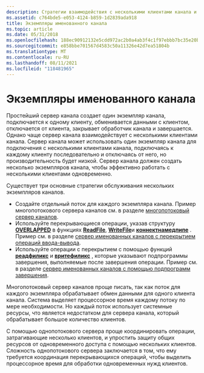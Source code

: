 ```yaml
---
description: Стратегии взаимодействия с несколькими клиентами канала и обслуживания нескольких экземпляров каналов.
ms.assetid: c764bde5-e053-4124-b859-1d2839ada918
title: Экземпляры именованного канала
ms.topic: article
ms.date: 05/31/2018
ms.openlocfilehash: 188ec90912132e5cdd972ac2b0a4ab3f4c1f97ebbb7bc35e20b75b04eebbfa15
ms.sourcegitcommit: e858bbe701567d4583c50a11326e42d7ea51804b
ms.translationtype: MT
ms.contentlocale: ru-RU
ms.lasthandoff: 08/11/2021
ms.locfileid: "118481965"
---
```

# <a name="named-pipe-instances"></a>Экземпляры именованного канала

Простейший сервер канала создает один экземпляр канала, подключается к одному клиенту, обменивается данными с клиентом, отключается от клиента, закрывает обработчик канала и завершается. Однако чаще сервер канала взаимодействует с несколькими клиентами канала. Сервер канала может использовать один экземпляр канала для подключения с несколькими клиентами канала, подключаясь к каждому клиенту последовательно и отключаясь от него, но производительность будет низкой. Сервер канала должен создать несколько экземпляров канала, чтобы эффективно работать с несколькими клиентами одновременно.

Существует три основные стратегии обслуживания нескольких экземпляров каналов.

-   Создайте отдельный поток для каждого экземпляра канала. Пример многопотокового сервера каналов см. в разделе [многопотоковый сервер каналов](multithreaded-pipe-server.md).
-   Используйте перекрывающиеся операции, указав структуру [**OVERLAPPED**](/windows/desktop/api/minwinbase/ns-minwinbase-overlapped) в функциях [**ReadFile**](/windows/desktop/api/fileapi/nf-fileapi-readfile), [**WriteFile**](/windows/desktop/api/fileapi/nf-fileapi-writefile)и [**коннектнамедпипе**](/windows/win32/api/namedpipeapi/nf-namedpipeapi-connectnamedpipe) . Пример см. в разделе [сервер именованных каналов с перекрытием операций ввода-вывода](named-pipe-server-using-overlapped-i-o.md).
-   Используйте операции с перекрытием с помощью функций [**реадфиликс**](/windows/desktop/api/fileapi/nf-fileapi-readfileex) и [**вритефиликс**](/windows/desktop/api/fileapi/nf-fileapi-writefileex) , которые указывают подпрограммы завершения, выполняемые после завершения операции. Пример см. в разделе [сервер именованных каналов с помощью подпрограмм завершения](named-pipe-server-using-completion-routines.md).

Многопотоковый сервер каналов проще писать, так как поток для каждого экземпляра обрабатывает обмен данными для одного клиента канала. Система выделяет процессорное время каждому потоку по мере необходимости. Но каждый поток использует системные ресурсы, что является недостатком для сервера канала, который обрабатывает большое количество клиентов.

С помощью однопотокового сервера проще координировать операции, затрагивающие несколько клиентов, и упростить защиту общих ресурсов от одновременного доступа с помощью нескольких клиентов. Сложность однопотокового сервера заключается в том, что ему требуется координация перекрывающихся операций, чтобы выделить процессорное время для обработки одновременных нужд клиентов.

 

 
